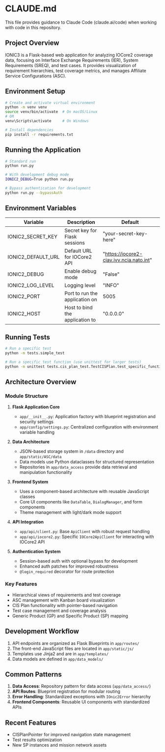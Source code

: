 # CLAUDE.md

This file provides guidance to Claude Code (claude.ai/code) when working with code in this repository.

## Project Overview

IONIC3 is a Flask-based web application for analyzing IOCore2 coverage data, focusing on Interface Exchange Requirements (IER), System Requirements (SREQ), and test cases. It provides visualization of requirement hierarchies, test coverage metrics, and manages Affiliate Service Configurations (ASC).

## Environment Setup

```bash
# Create and activate virtual environment
python -m venv venv
source venv/bin/activate  # On macOS/Linux
# OR
venv\Scripts\activate     # On Windows

# Install dependencies
pip install -r requirements.txt
```

## Running the Application

```bash
# Standard run
python run.py

# With development debug mode
IONIC2_DEBUG=True python run.py

# Bypass authentication for development
python run.py --bypassAuth
```

## Environment Variables

| Variable | Description | Default |
|----------|-------------|---------|
| IONIC2_SECRET_KEY | Secret key for Flask sessions | "your-secret-key-here" |
| IONIC2_DEFAULT_URL | Default URL for IOCore2 API | "https://iocore2-ciav.ivv.ncia.nato.int" |
| IONIC2_DEBUG | Enable debug mode | "False" |
| IONIC2_LOG_LEVEL | Logging level | "INFO" |
| IONIC2_PORT | Port to run the application on | 5005 |
| IONIC2_HOST | Host to bind the application to | "0.0.0.0" |

## Running Tests

```bash
# Run a specific test
python -m tests.simple_test

# Run a specific test function (use unittest for larger tests)
python -m unittest tests.cis_plan_test.TestCISPlan.test_specific_function
```

## Architecture Overview

### Module Structure

1. **Flask Application Core**
   - `app/__init__.py`: Application factory with blueprint registration and security settings
   - `app/config/settings.py`: Centralized configuration with environment variable handling

2. **Data Architecture**
   - JSON-based storage system in `/data` directory and `app/static/ASC/data`
   - Data models use Python dataclasses for structured representation
   - Repositories in `app/data_access` provide data retrieval and manipulation functionality

3. **Frontend System**
   - Uses a component-based architecture with reusable JavaScript classes
   - Core UI components like `DataTable`, `DialogManager`, and form components
   - Theme management with light/dark mode support

4. **API Integration**
   - `app/api/client.py`: Base `ApiClient` with robust request handling
   - `app/api/iocore2.py`: Specific `IOCore2ApiClient` for interacting with IOCore2 API

5. **Authentication System**
   - Session-based auth with optional bypass for development
   - Enhanced auth patches for improved robustness
   - `@login_required` decorator for route protection

### Key Features

- Hierarchical views of requirements and test coverage
- ASC management with Kanban board visualization
- CIS Plan functionality with pointer-based navigation
- Test case management and coverage analysis
- Generic Product (GP) and Specific Product (SP) mapping

## Development Workflow

1. API endpoints are organized as Flask Blueprints in `app/routes/`
2. The front-end JavaScript files are located in `app/static/js/`
3. Templates use Jinja2 and are in `app/templates/`
4. Data models are defined in `app/data_models/`

## Common Patterns

1. **Data Access**: Repository pattern for data access (`app/data_access/`)
2. **API Routes**: Blueprint registration for modular routing
3. **Error Handling**: Standardized exceptions with `IOnic2Error` hierarchy
4. **Frontend Components**: Reusable UI components with standardized APIs

## Recent Features

- CISPlanPointer for improved navigation state management
- Test results optimization
- New SP instances and mission network assets
